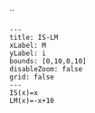 ``

```functionplot
---
title: IS-LM
xLabel: M
yLabel: i
bounds: [0,10,0,10]
disableZoom: false
grid: false
---
IS(x)=x
LM(x)=-x+10
```
